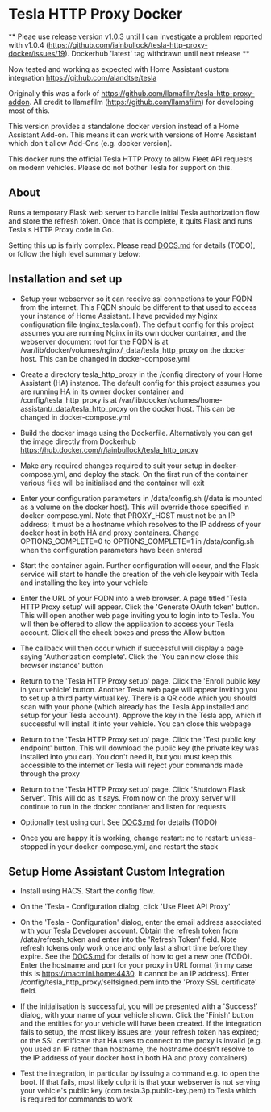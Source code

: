 # Tesla HTTP Proxy Docker

** Pleae use release version v1.0.3 until I can investigate a problem reported with v1.0.4 (https://github.com/iainbullock/tesla-http-proxy-docker/issues/19). Dockerhub 'latest' tag withdrawn until next release **

Now tested and working as expected with Home Assistant custom integration https://github.com/alandtse/tesla

Originally this was a fork of https://github.com/llamafilm/tesla-http-proxy-addon. All credit to llamafilm (https://github.com/llamafilm) for developing most of this. 

This version provides a standalone docker version instead of a Home Assistant Add-on. This means it can work with versions of Home Assistant which don't allow Add-Ons (e.g. docker version).

This docker runs the official Tesla HTTP Proxy to allow Fleet API requests on modern vehicles. Please do not bother Tesla for support on this.

## About
Runs a temporary Flask web server to handle initial Tesla authorization flow and store the refresh token.  Once that is complete, it quits Flask and runs Tesla's HTTP Proxy code in Go.

Setting this up is fairly complex.  Please read [DOCS.md](./tesla_http_proxy/DOCS.md) for details (TODO), or follow the high level summary below:

## Installation and set up

 - Setup your webserver so it can receive ssl connections to your FQDN from the internet. This FQDN should be different to that used to access your instance of Home Assistant. I have provided my Nginx configuration file (nginx_tesla.conf). The default config for this project assumes you are running Nginx in its own docker container, and the webserver document root for the FQDN is at /var/lib/docker/volumes/nginx/_data/tesla_http_proxy on the docker host. This can be changed in docker-compose.yml

 - Create a directory tesla_http_proxy in the /config directory of your Home Assistant (HA) instance. The default config for this project assumes you are running HA in its owner docker container and /config/tesla_http_proxy is at /var/lib/docker/volumes/home-assistant/_data/tesla_http_proxy on the docker host. This can be changed in docker-compose.yml

 - Build the docker image using the Dockerfile. Alternatively you can get the image directly from Dockerhub https://hub.docker.com/r/iainbullock/tesla_http_proxy

 - Make any required changes required to suit your setup in docker-compose.yml, and deploy the stack. On the first run of the container various files will be initialised and the container will exit

 - Enter your configuration parameters in /data/config.sh (/data is mounted as a volume on the docker host). This will override those specified in docker-compose.yml. Note that PROXY_HOST must not be an IP address; it must be a hostname which resolves to the IP address of your docker host in both HA and proxy containers. Change OPTIONS_COMPLETE=0 to OPTIONS_COMPLETE=1 in /data/config.sh when the configuration parameters have been entered 
 
 - Start the container again. Further configuration will occur, and the Flask service will start to handle the creation of the vehicle keypair with Tesla and installing the key into your vehicle

 - Enter the URL of your FQDN into a web browser. A page titled 'Tesla HTTP Proxy setup' will appear. Click the 'Generate OAuth token' button. This will open another web page inviting you to login into to Tesla. You will then be offered to allow the application to access your Tesla account. Click all the check boxes and press the Allow button

 - The callback will then occur which if successful will display a page saying 'Authorization complete'. Click the 'You can now close this browser instance' button

 - Return to the 'Tesla HTTP Proxy setup' page. Click the 'Enroll public key in your vehicle' button. Another Tesla web page will appear inviting you to set up a third party virtual key. There is a QR code which you should scan with your phone (which already has the Tesla App installed and setup for your Tesla account). Approve the key in the Tesla app, which if successful will install it into your vehicle. You can close this webpage

 - Return to the 'Tesla HTTP Proxy setup' page. Click the 'Test public key endpoint' button. This will download the public key (the private key was installed into you car). You don't need it, but you must keep this accessible to the internet or Tesla will reject your commands made through the proxy

 - Return to the 'Tesla HTTP Proxy setup' page. Click 'Shutdown Flask Server'. This will do as it says. From now on the proxy server will continue to run in the docker contianer and listen for requests

 - Optionally test using curl. See [DOCS.md](./tesla_http_proxy/DOCS.md) for details (TODO)

 - Once you are happy it is working, change restart: no to restart: unless-stopped in your docker-compose.yml, and restart the stack

 ## Setup Home Assistant Custom Integration ##
 
 - Install using HACS. Start the config flow. 

 - On the 'Tesla - Configuration dialog, click 'Use Fleet API Proxy'

 - On the 'Tesla - Configuration' dialog, enter the email address associated with your Tesla Developer account. Obtain the refresh token from /data/refresh_token and enter into the 'Refresh Token' field. Note refresh tokens only work once and only last a short time before they expire. See the [DOCS.md](./tesla_http_proxy/DOCS.md) for details of how to get a new one (TODO). Enter the hostname and port for your proxy in URL format (in my case this is https://macmini.home:4430. It cannot be an IP address). Enter /config/tesla_http_proxy/selfsigned.pem into the 'Proxy SSL certificate' field.

 - If the initialisation is successful, you will be presented with a 'Success!' dialog, with your name of your vehicle shown. Click the 'Finish' button and the entities for your vehicle will have been created. If the integration fails to setup, the most likely issues are: your refresh token has expired; or the SSL certificate that HA uses to connect to the proxy is invalid (e.g. you used an IP rather than hostname, the hostname doesn't resolve to the IP address of your docker host in both HA and proxy containers)

 - Test the integration, in particular by issuing a command e.g. to open the boot. If that fails, most likely culprit is that your webserver is not serving your vehicle's public key (com.tesla.3p.public-key.pem) to Tesla which is required for commands to work
   
